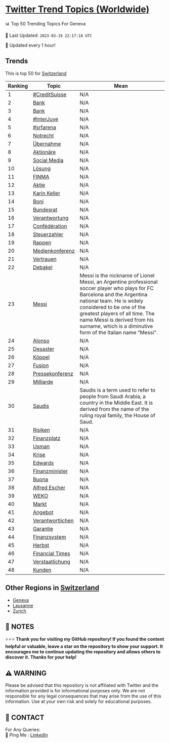 [Twitter Trend Topics (Worldwide)](https://github.com/ErcinDedeoglu/Twitter-Trend-Topics)
==========


📊 Top 50 Trending Topics For Geneva

📆 Last Updated: `2023-03-19 22:17:18 UTC`

🔧 Updated every 1 hour!


## Trends

This is top 50 for [Switzerland](</Switzerland>)

| Ranking | Topic | Mean |
| ------- | ------------ | ------------ |
| 1 | [#CreditSuisse](http://twitter.com/search?q=%23CreditSuisse) | N/A |
| 2 | [Bank](http://twitter.com/search?q=Bank) | N/A |
| 3 | [Bank](http://twitter.com/search?q=Bank) | N/A |
| 4 | [#InterJuve](http://twitter.com/search?q=%23InterJuve) | N/A |
| 5 | [#srfarena](http://twitter.com/search?q=%23srfarena) | N/A |
| 6 | [Notrecht](http://twitter.com/search?q=Notrecht) | N/A |
| 7 | [Übernahme](http://twitter.com/search?q=%c3%9cbernahme) | N/A |
| 8 | [Aktionäre](http://twitter.com/search?q=Aktion%c3%a4re) | N/A |
| 9 | [Social Media](http://twitter.com/search?q=Social+Media) | N/A |
| 10 | [Lösung](http://twitter.com/search?q=L%c3%b6sung) | N/A |
| 11 | [FINMA](http://twitter.com/search?q=FINMA) | N/A |
| 12 | [Aktie](http://twitter.com/search?q=Aktie) | N/A |
| 13 | [Karin Keller](http://twitter.com/search?q=Karin+Keller) | N/A |
| 14 | [Boni](http://twitter.com/search?q=Boni) | N/A |
| 15 | [Bundesrat](http://twitter.com/search?q=Bundesrat) | N/A |
| 16 | [Verantwortung](http://twitter.com/search?q=Verantwortung) | N/A |
| 17 | [Confédération](http://twitter.com/search?q=Conf%c3%a9d%c3%a9ration) | N/A |
| 18 | [Steuerzahler](http://twitter.com/search?q=Steuerzahler) | N/A |
| 19 | [Rappen](http://twitter.com/search?q=Rappen) | N/A |
| 20 | [Medienkonferenz](http://twitter.com/search?q=Medienkonferenz) | N/A |
| 21 | [Vertrauen](http://twitter.com/search?q=Vertrauen) | N/A |
| 22 | [Debakel](http://twitter.com/search?q=Debakel) | N/A |
| 23 | [Messi](http://twitter.com/search?q=Messi) | Messi is the nickname of Lionel Messi, an Argentine professional soccer player who plays for FC Barcelona and the Argentina national team. He is widely considered to be one of the greatest players of all time. The name Messi is derived from his surname, which is a diminutive form of the Italian name "Messi". |
| 24 | [Alonso](http://twitter.com/search?q=Alonso) | N/A |
| 25 | [Desaster](http://twitter.com/search?q=Desaster) | N/A |
| 26 | [Köppel](http://twitter.com/search?q=K%c3%b6ppel) | N/A |
| 27 | [Fusion](http://twitter.com/search?q=Fusion) | N/A |
| 28 | [Pressekonferenz](http://twitter.com/search?q=Pressekonferenz) | N/A |
| 29 | [Milliarde](http://twitter.com/search?q=Milliarde) | N/A |
| 30 | [Saudis](http://twitter.com/search?q=Saudis) | Saudis is a term used to refer to people from Saudi Arabia, a country in the Middle East. It is derived from the name of the ruling royal family, the House of Saud. |
| 31 | [Risiken](http://twitter.com/search?q=Risiken) | N/A |
| 32 | [Finanzplatz](http://twitter.com/search?q=Finanzplatz) | N/A |
| 33 | [Usman](http://twitter.com/search?q=Usman) | N/A |
| 34 | [Krise](http://twitter.com/search?q=Krise) | N/A |
| 35 | [Edwards](http://twitter.com/search?q=Edwards) | N/A |
| 36 | [Finanzminister](http://twitter.com/search?q=Finanzminister) | N/A |
| 37 | [Buona](http://twitter.com/search?q=Buona) | N/A |
| 38 | [Alfred Escher](http://twitter.com/search?q=Alfred+Escher) | N/A |
| 39 | [WEKO](http://twitter.com/search?q=WEKO) | N/A |
| 40 | [Markt](http://twitter.com/search?q=Markt) | N/A |
| 41 | [Angebot](http://twitter.com/search?q=Angebot) | N/A |
| 42 | [Verantwortlichen](http://twitter.com/search?q=Verantwortlichen) | N/A |
| 43 | [Garantie](http://twitter.com/search?q=Garantie) | N/A |
| 44 | [Finanzsystem](http://twitter.com/search?q=Finanzsystem) | N/A |
| 45 | [Herbst](http://twitter.com/search?q=Herbst) | N/A |
| 46 | [Financial Times](http://twitter.com/search?q=Financial+Times) | N/A |
| 47 | [Verstaatlichung](http://twitter.com/search?q=Verstaatlichung) | N/A |
| 48 | [Kunden](http://twitter.com/search?q=Kunden) | N/A |



## Other Regions in [Switzerland](</Switzerland>)

* [Geneva](</Switzerland/Geneva.md>)
* [Lausanne](</Switzerland/Lausanne.md>)
* [Zurich](</Switzerland/Zurich.md>)



## 📝 NOTES

⭐⭐⭐ **Thank you for visiting my GitHub repository! If you found the content helpful or valuable, leave a star on the repository to show your support. It encourages me to continue updating the repository and allows others to discover it. Thanks for your help!**


## ⚠️ WARNING

Please be advised that this repository is not affiliated with Twitter and the information provided is for informational purposes only. We are not responsible for any legal consequences that may arise from the use of this information. Use at your own risk and solely for educational purposes.


## 📨 CONTACT

 For Any Queries:  
            🏓 Ping Me : [LinkedIn](https://www.linkedin.com/in/ercindedeoglu/)
